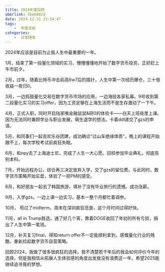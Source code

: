 ```yaml
---
title: 2024年度回顾
abbrlink: 3beb882d
date: 2024-12-31 23:54:47
tags:
    -  年度总结
categories:
    -  日常随笔
---
```

2024年应该是目前为止我人生中最重要的一年。

1月，结束了第一段量化领域的实习，懵懵懂懂地开始了数字货币投资，正好赶上牛市前夕。

2月，过年，随着比特币冲击前高6w7后的插针，人生中第一次经历爆仓，三十倍收益一夜归0。

3月，一边捣鼓量化交易在数字货币市场的应用，一边海投各家私募。9号收到第二段量化实习的实习offer，因为工资足够在上海生活而不是生存激动了一下午。

4月，正式入职，同时开启陆家嘴金融鼠鼠&研0的体验卡——白天上班夜里上课。因为无法同时兼顾学业与职业发展，萌生退学的想法。卡着ddl递交了gzs的申请。

5月，和同事们一起去欢乐谷团建，成功确诊“过山车绝缘体质”。晚上的课程开始跟不上，每次学校考试前疯狂失眠。

6月，和npy去了上海迪士尼，完成了人生一大心愿。回校参加毕业典礼，彻底告别本科。

7月，开始远程办公，综合再三决定放弃入学，交了gzs的留位费。与此同时，数字货币策略开始实盘，体验了一把PM的感受。

8月，和好朋友一起去了韩国旅游，填补了没有毕业旅行的遗憾。成功涨薪。

9月，入学gzs，一边上课一边实习，基本一整个月都忙着调参。

10月， 苟过了midterm，周末在深圳疯狂觅食，这个月时间过得好快。

11月，all in Trump胜选，通了好几个宵，靠着DOGE收回了年初的所有亏损，捐出了人生中第一笔钱。

12月，补天复习final，得知return offer不一定能顺利拿到，感慨量化行业的残酷，重新捡起数字货币自营策略。

回顾2024，我做了很多很疯狂的选择，我不清楚若干年后的我会如何评价今年的选择，但是我相信从拓展人生体验感的角度出发我没有浪费这一年。希望2025能继续追寻我的梦想。